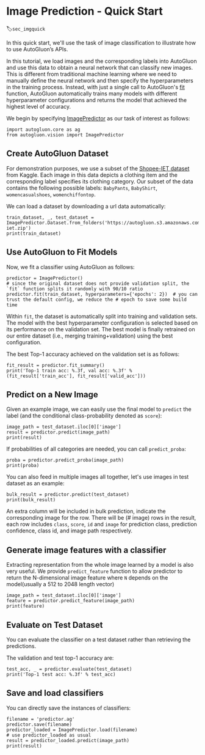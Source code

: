 # Image Prediction - Quick Start
:label:`sec_imgquick`

In this quick start, we'll use the task of image classification to illustrate how to use AutoGluon’s APIs.

In this tutorial, we load images and the corresponding labels into AutoGluon and use this data to obtain a neural network that can classify new images. This is different from traditional machine learning where we need to manually define the neural network and then specify the hyperparameters in the training process. Instead, with just a single call to AutoGluon's [fit](/api/autogluon.task.html#autogluon.vision.ImagePredictor.fit) function, AutoGluon automatically trains many models with different hyperparameter configurations and returns the model that achieved the highest level of accuracy.

We begin by specifying [ImagePredictor](/api/autogluon.task.html#autogluon.vision.ImagePredictor) as our task of interest as follows:

```{.python .input}
import autogluon.core as ag
from autogluon.vision import ImagePredictor
```

## Create AutoGluon Dataset

For demonstration purposes, we use a subset of the [Shopee-IET dataset](https://www.kaggle.com/c/shopee-iet-machine-learning-competition/data) from Kaggle.
Each image in this data depicts a clothing item and the corresponding label specifies its clothing category.
Our subset of the data contains the following possible labels: `BabyPants`, `BabyShirt`, `womencasualshoes`, `womenchiffontop`.

We can load a dataset by downloading a url data automatically:

```{.python .input}
train_dataset, _, test_dataset = ImagePredictor.Dataset.from_folders('https://autogluon.s3.amazonaws.com/datasets/shopee-iet.zip')
print(train_dataset)
```

## Use AutoGluon to Fit Models

Now, we fit a classifier using AutoGluon as follows:

```{.python .input}
predictor = ImagePredictor()
# since the original dataset does not provide validation split, the `fit` function splits it randomly with 90/10 ratio
predictor.fit(train_dataset, hyperparameters={'epochs': 2})  # you can trust the default config, we reduce the # epoch to save some build time
```

Within `fit`, the dataset is automatically split into training and validation sets.
The model with the best hyperparameter configuration is selected based on its performance on the validation set.
The best model is finally retrained on our entire dataset (i.e., merging training+validation) using the best configuration.

The best Top-1 accuracy achieved on the validation set is as follows:

```{.python .input}
fit_result = predictor.fit_summary()
print('Top-1 train acc: %.3f, val acc: %.3f' %(fit_result['train_acc'], fit_result['valid_acc']))
```

## Predict on a New Image

Given an example image, we can easily use the final model to `predict` the label (and the conditional class-probability denoted as `score`):

```{.python .input}
image_path = test_dataset.iloc[0]['image']
result = predictor.predict(image_path)
print(result)
```

If probabilities of all categories are needed, you can call `predict_proba`:

```{.python .input}
proba = predictor.predict_proba(image_path)
print(proba)
```

You can also feed in multiple images all together, let's use images in test dataset as an example:
```{.python .input}
bulk_result = predictor.predict(test_dataset)
print(bulk_result)
```

An extra column will be included in bulk prediction, indicate the corresponding image for the row. There will be (# image) rows in the result, each row includes `class`, `score`, `id` and `image` for prediction class, prediction confidence, class id, and image path respectively.


## Generate image features with a classifier

Extracting representation from the whole image learned by a model is also very useful. We provide `predict_feature` function to allow predictor to return the N-dimensional image feature where `N` depends on the model(usually a 512 to 2048 length vector)

```{.python .input}
image_path = test_dataset.iloc[0]['image']
feature = predictor.predict_feature(image_path)
print(feature)
```



## Evaluate on Test Dataset

You can evaluate the classifier on a test dataset rather than retrieving the predictions.

The validation and test top-1 accuracy are:

```{.python .input}
test_acc, _ = predictor.evaluate(test_dataset)
print('Top-1 test acc: %.3f' % test_acc)
```

## Save and load classifiers

You can directly save the instances of classifiers:

```{.python .input}
filename = 'predictor.ag'
predictor.save(filename)
predictor_loaded = ImagePredictor.load(filename)
# use predictor_loaded as usual
result = predictor_loaded.predict(image_path)
print(result)
```
